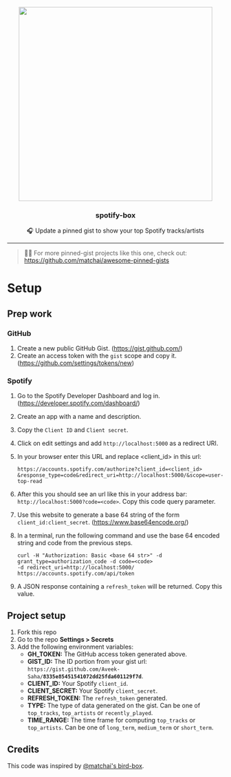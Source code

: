 <p align="center">
  <img width="450" src="https://user-images.githubusercontent.com/31800695/95853311-d40d3400-0d72-11eb-86f5-460d4214001c.png">
  <h3 align="center">spotify-box</h3>
  <p align="center">🎧 Update a pinned gist to show your top Spotify tracks/artists</p>
</p>

---

> 📌✨ For more pinned-gist projects like this one, check out: https://github.com/matchai/awesome-pinned-gists

# Setup

## Prep work

### GitHub

1. Create a new public GitHub Gist. (https://gist.github.com/)
1. Create an access token with the `gist` scope and copy it. (https://github.com/settings/tokens/new)

### Spotify

1. Go to the Spotify Developer Dashboard and log in. (https://developer.spotify.com/dashboard/)
1. Create an app with a name and description.
1. Copy the `Client ID` and `Client secret`.
1. Click on edit settings and add `http://localhost:5000` as a redirect URI.
1. In your browser enter this URL and replace <client_id> in this url: 
    ```
    https://accounts.spotify.com/authorize?client_id=<client_id>
    &response_type=code&redirect_uri=http://localhost:5000/&scope=user-top-read
    ```
1. After this you should see an url like this in your address bar: `http://localhost:5000?code=<code>`. Copy this code query parameter.
1. Use this website to generate a base 64 string of the form `client_id:client_secret`. (https://www.base64encode.org/)
1. In a terminal, run the following command and use the base 64 encoded string and code from the previous steps.

    ```command
    curl -H "Authorization: Basic <base 64 str>" -d grant_type=authorization_code -d code=<code> 
    -d redirect_uri=http://localhost:5000/ https://accounts.spotify.com/api/token 
    ```
1. A JSON response containing a `refresh_token` will be returned. Copy this value.

## Project setup

1. Fork this repo
1. Go to the repo **Settings > Secrets**
1. Add the following environment variables:
   - **GH_TOKEN:** The GitHub access token generated above.
   - **GIST_ID:** The ID portion from your gist url: `https://gist.github.com/Aveek-Saha/`**`8335e85451541072dd25fda601129f7d`**.
   - **CLIENT_ID:** Your Spotify `client_id`.
   - **CLIENT_SECRET:** Your Spotify `client_secret`.
   - **REFRESH_TOKEN:** The `refresh_token` generated.
   - **TYPE:** The type of data generated on the gist. Can be one of `top_tracks`, `top_artists` or `recently_played`.
   - **TIME_RANGE:** The time frame for computing `top_tracks` or `top_artists`. Can be one of `long_term`, `medium_term` or `short_term`.

## Credits
This code was inspired by [@matchai's bird-box](https://github.com/matchai/bird-box).